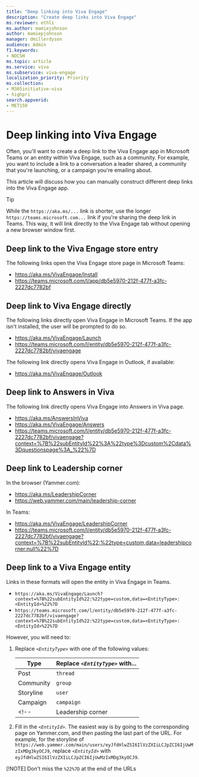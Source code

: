 ```yaml
---
title: "Deep linking into Viva Engage"
description: "Create deep links into Viva Engage"
ms.reviewer: ethli
ms.author: mamiejohnson
author: mamiepjohnson
manager: dmillerdyson
audience: Admin
f1.keywords:
- NOCSH
ms.topic: article
ms.service: viva
ms.subservice: viva-engage
localization_priority: Priority
ms.collection:  
- M365initiative-viva
- highpri
search.appverid:
- MET150
---
```

# Deep linking into Viva Engage

Often, you'll want to create a deep link to the Viva Engage app in Microsoft Teams or an entity within Viva Engage, such as a community. For example, you want to include a link to a conversation a leader shared, a community that you're launching, or a campaign you're emailing about.

This article will discuss how you can manually construct different deep links into the Viva Engage app.

> [!TIP]
> While the `https://aka.ms/...` link is shorter, use the longer `https://teams.microsoft.com...` link if you're sharing the deep link in Teams. This way, it will link directly to the Viva Engage tab without opening a new browser window first.

## Deep link to the Viva Engage store entry
The following links open the Viva Engage store page in Microsoft Teams:
- https://aka.ms/VivaEngage/Install
- https://teams.microsoft.com/l/app/db5e5970-212f-477f-a3fc-2227dc7782bf

## Deep link to Viva Engage directly
The following links directly open Viva Engage in Microsoft Teams. If the app isn't installed, the user will be prompted to do so.
- https://aka.ms/VivaEngage/Launch
- https://teams.microsoft.com/l/entity/db5e5970-212f-477f-a3fc-2227dc7782bf/vivaengage

The following link directly opens Viva Engage in Outlook, if available:
- https://aka.ms/VivaEngage/Outlook

## Deep link to Answers in Viva
The following link directly opens Viva Engage into Answers in Viva page.
- https://aka.ms/AnswersInViva
- https://aka.ms/VivaEngage/Answers
- https://teams.microsoft.com/l/entity/db5e5970-212f-477f-a3fc-2227dc7782bf/vivaengage?context=%7B%22subEntityId%22%3A%22type%3Dcustom%2Cdata%3Dquestionspage%3A_%22%7D


## Deep link to Leadership corner
In the browser (Yammer.com): 
- https://aka.ms/LeadershipCorner
- https://web.yammer.com/main/leadership-corner

In Teams:
- https://aka.ms/VivaEngage/LeadershipCorner
- https://teams.microsoft.com/l/entity/db5e5970-212f-477f-a3fc-2227dc7782bf/vivaengage?context=%7B%22subEntityId%22:%22type=custom,data=leadershipcorner:null%22%7D 

## Deep link to a Viva Engage entity
Links in these formats will open the entity in Viva Engage in Teams. 

- `https://aka.ms/VivaEngage/Launch?context=%7B%22subEntityId%22:%22type=custom,data=<EntityType>:<EntityId>%22%7D`
- `https://teams.microsoft.com/l/entity/db5e5970-212f-477f-a3fc-2227dc7782bf/vivaengage?context=%7B%22subEntityId%22:%22type=custom,data=<EntityType>:<EntityId>%22%7D`

However, you will need to:
1. Replace _`<EntityType>`_ with one of the following values: 
   
   | Type      | Replace _`<EntityType>`_ with... |
   | --------- | ------------- |
   | Post      | `thread`  |
   | Community | `group`  |
   | Storyline | `user`  |
   | Campaign  | `campaign`  |
   <!-- | Leadership corner | `leadershipcorner`  | -->

2. Fill in the  _`<EntityId>`_. The easiest way is by going to the corresponding page on Yammer.com, and then pasting the last part of the URL. For example, for the storyline of `https://web.yammer.com/main/users/eyJfdHlwZSI6IlVzZXIiLCJpZCI6IjUwMzIxMDg3kyOCJ9`, replace _`<EntityId>`_  with `eyJfdHlwZSI6IlVzZXIiLCJpZCI6IjUwMzIxMDg3kyOCJ9`.

[!NOTE] Don't miss the `%22%7D` at the end of the URLs
